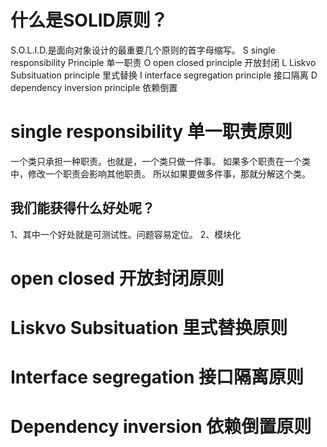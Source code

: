 # 什么是SOLID原则？
S.O.L.I.D.是面向对象设计的最重要几个原则的首字母缩写。
S single responsibility Principle 单一职责
O open closed principle 开放封闭
L Liskvo Subsituation principle 里式替换
I interface segregation principle 接口隔离
D dependency inversion principle 依赖倒置

# single responsibility 单一职责原则
一个类只承担一种职责。也就是，一个类只做一件事。
如果多个职责在一个类中，修改一个职责会影响其他职责。
所以如果要做多件事，那就分解这个类。
## 我们能获得什么好处呢？
1、其中一个好处就是可测试性。问题容易定位。
2、模块化

# open closed 开放封闭原则


# Liskvo Subsituation 里式替换原则


# Interface segregation 接口隔离原则

# Dependency inversion 依赖倒置原则
